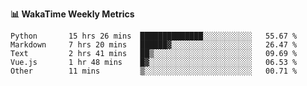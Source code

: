**:bar_chart: WakaTime Weekly Metrics**

<!--START_SECTION:waka-->

```text
Python       15 hrs 26 mins  ██████████████░░░░░░░░░░░   55.67 %
Markdown     7 hrs 20 mins   ██████▓░░░░░░░░░░░░░░░░░░   26.47 %
Text         2 hrs 41 mins   ██▒░░░░░░░░░░░░░░░░░░░░░░   09.69 %
Vue.js       1 hr 48 mins    █▓░░░░░░░░░░░░░░░░░░░░░░░   06.53 %
Other        11 mins         ▒░░░░░░░░░░░░░░░░░░░░░░░░   00.71 %
```

<!--END_SECTION:waka-->
